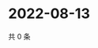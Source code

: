 # 2022-08-13

共 0 条

<!-- BEGIN WEIBO -->
<!-- 最后更新时间 Sat Aug 13 2022 17:14:35 GMT+0800 (China Standard Time) -->

<!-- END WEIBO -->
